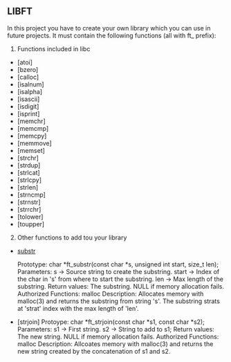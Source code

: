 ## LIBFT

In this project you have to create your own library which you can use in future projects.
It must contain the following functions (all with ft_ prefix):

1. Functions included in libc
* [atoi]
* [bzero]
* [calloc]
* [isalnum]
* [isalpha]
* [isascii]
* [isdigit]
* [isprint]
* [memchr]
* [memcmp]
* [memcpy]
* [memmove]
* [memset]
* [strchr]
* [strdup]
* [strlcat]
* [strlcpy]
* [strlen]
* [strncmp]
* [strnstr]
* [strrchr]
* [tolower]
* [toupper]

2. Other functions to add tou your library
* [substr](https://github.com/Afromaaaan/42-Journey/blob/main/CommonCore/libft/ft_substr.c)

	Prototype:	char *ft_substr(const char *s, unsigned int start, size_t len);
	Parameters:	s -> Source string to create the substring.
			start -> Index of the char in 's' from where to start the substring.
			len -> Max length of the substring.
	Return values:	The substring.
			NULL if memory allocation fails.
	Authorized 
	Functions:	malloc
	Description:	Allocates memory with malloc(3) and returns the substring from string 's'.
			The substring strats at 'strat' index with the max length of 'len'.

* [strjoin]
	Protoype:	char *ft_strjoin(const char *s1, const char *s2);
	Parameters:	s1 -> First string.
			s2 -> String to add to s1;
	Return values:	The new string.
			NULL if memory allocation fails.
	Authorized
	Functions:	malloc
	Description:	Allcoates memory with malloc(3) and returns the new string created by the
			concatenation of s1 and s2.
